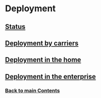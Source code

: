 # Deployment
<!-- Link lines generated automatically; do not delete -->
## [Status](Status.md)
## [Deployment by carriers](Deployment%20by%20carriers.md)
## [Deployment in the home](Deployment%20in%20the%20home.md)
## [Deployment in the enterprise](Deployment%20in%20the%20enterprise.md)
### [<ins>Back to main Contents</ins>](../Contents.md)
